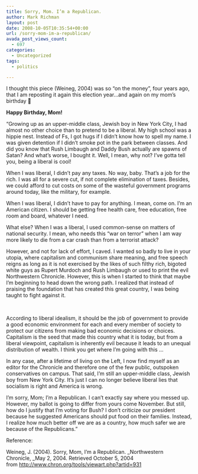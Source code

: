 ```yaml
---
title: Sorry, Mom. I’m a Republican.
author: Mark Richman
layout: post
date: 2008-10-05T10:35:54+00:00
url: /sorry-mom-im-a-republican/
avada_post_views_count:
  - 697
categories:
  - Uncategorized
tags:
  - politics

---
```

I thought this piece (Weineg, 2004) was so &#8220;on the money&#8221;, four years ago, that I am reposting it again this election year&#8230;and again on my mom&#8217;s birthday 🙂 

**Happy Birthday, Mom!**

&#8220;Growing up as an upper-middle class, Jewish boy in New York City, I had almost no other choice than to pretend to be a liberal. My high school was a hippie nest. Instead of Fs, I got hugs if I didn&#8217;t know how to spell my name. I was given detention if I didn&#8217;t smoke pot in the park between classes. And did you know that Rush Limbaugh and Daddy Bush actually are spawns of Satan? And what&#8217;s worse, I bought it. Well, I mean, why not? I&#8217;ve gotta tell you, being a liberal is cool! 

When I was liberal, I didn&#8217;t pay any taxes. No way, baby. That&#8217;s a job for the rich. I was all for a severe cut, if not complete elimination of taxes. Besides, we could afford to cut costs on some of the wasteful government programs around today, like the military, for example. 

When I was liberal, I didn&#8217;t have to pay for anything. I mean, come on. I&#8217;m an American citizen. I should be getting free health care, free education, free room and board, whatever I need. 

What else? When I was a liberal, I used common-sense on matters of national security. I mean, who needs this &#8220;war on terror&#8221; when I am way more likely to die from a car crash than from a terrorist attack? 

However, and not for lack of effort, I caved. I wanted so badly to live in your utopia, where capitalism and communism share meaning, and free speech reigns as long as it is not exercised by the likes of such filthy rich, bigoted white guys as Rupert Murdoch and Rush Limbaugh or used to print the evil Northwestern Chronicle. However, this is when I started to think that maybe I&#8217;m beginning to head down the wrong path. I realized that instead of praising the foundation that has created this great country, I was being taught to fight against it.

 
  
According to liberal idealism, it should be the job of government to provide a good economic environment for each and every member of society to protect our citizens from making bad economic decisions or choices. Capitalism is the seed that made this country what it is today, but from a liberal viewpoint, capitalism is inherently evil because it leads to an unequal distribution of wealth. I think you get where I&#8217;m going with this &#8230; 

In any case, after a lifetime of living on the Left, I now find myself as an editor for the Chronicle and therefore one of the few public, outspoken conservatives on campus. That said, I&#8217;m still an upper-middle class, Jewish boy from New York City. It&#8217;s just I can no longer believe liberal lies that socialism is right and America is wrong. 

I&#8217;m sorry, Mom; I&#8217;m a Republican. I can&#8217;t exactly say where you messed up. However, my ballot is going to differ from yours come November. But still, how do I justify that I&#8217;m voting for Bush? I don&#8217;t criticize our president because he suggested Americans should put food on their families. Instead, I realize how much better off we are as a country, how much safer we are because of the Republicans.&#8221; 

Reference: 

Weineg, J. (2004). Sorry, Mom, I&#8217;m a Republican. _Northwestern Chronicle, _May 2, 2004. Retrieved October 5, 2004 from <http://www.chron.org/tools/viewart.php?artid=931>